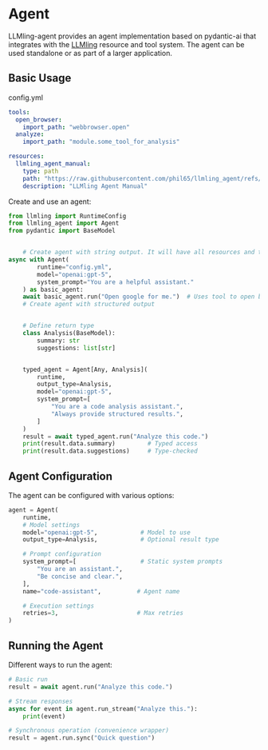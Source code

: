 # Agent

LLMling-agent provides an agent implementation based on pydantic-ai that integrates with the [LLMling](https://gitub.com/phil65/llmling) resource and tool system. The agent can be used standalone or as part of a larger application.

## Basic Usage

config.yml
``` yaml
tools:
  open_browser:
    import_path: "webbrowser.open"
  analyze:
    import_path: "module.some_tool_for_analysis"

resources:
  llmling_agent_manual:
    type: path
    path: "https://raw.githubusercontent.com/phil65/llmling_agent/refs/heads/main/README.md"
    description: "LLMling Agent Manual"
```


Create and use an agent:

```python
from llmling import RuntimeConfig
from llmling_agent import Agent
from pydantic import BaseModel


    # Create agent with string output. It will have all resources and tools available from the config.
async with Agent(
        runtime="config.yml",
        model="openai:gpt-5",
        system_prompt="You are a helpful assistant."
    ) as basic_agent:
    await basic_agent.run("Open google for me.")  # Uses tool to open browser
    # Create agent with structured output


    # Define return type
    class Analysis(BaseModel):
        summary: str
        suggestions: list[str]


    typed_agent = Agent[Any, Analysis](
        runtime,
        output_type=Analysis,
        model="openai:gpt-5",
        system_prompt=[
            "You are a code analysis assistant.",
            "Always provide structured results.",
        ]
    )
    result = await typed_agent.run("Analyze this code.")
    print(result.data.summary)         # Typed access
    print(result.data.suggestions)     # Type-checked
```

## Agent Configuration

The agent can be configured with various options:

```python
agent = Agent(
    runtime,
    # Model settings
    model="openai:gpt-5",            # Model to use
    output_type=Analysis,            # Optional result type

    # Prompt configuration
    system_prompt=[                  # Static system prompts
        "You are an assistant.",
        "Be concise and clear.",
    ],
    name="code-assistant",          # Agent name

    # Execution settings
    retries=3,                      # Max retries
)
```

## Running the Agent

Different ways to run the agent:

```python
# Basic run
result = await agent.run("Analyze this code.")

# Stream responses
async for event in agent.run_stream("Analyze this."):
    print(event)

# Synchronous operation (convenience wrapper)
result = agent.run.sync("Quick question")
```

